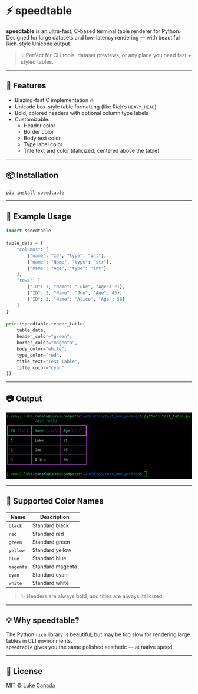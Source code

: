 # ⚡ speedtable

**speedtable** is an ultra-fast, C-based terminal table renderer for Python.  
Designed for large datasets and low-latency rendering — with beautiful Rich-style Unicode output.

> 💡 Perfect for CLI tools, dataset previews, or any place you need fast + styled tables.

---

## 🚀 Features

- Blazing-fast C implementation 🔥  
- Unicode box-style table formatting (like Rich’s `HEAVY_HEAD`)  
- Bold, colored headers with optional column type labels  
- Customizable:
  - Header color  
  - Border color  
  - Body text color  
  - Type label color  
  - Title text and color (italicized, centered above the table)

---

## 📦 Installation

```bash
pip install speedtable
```

---

## 🧪 Example Usage

```python
import speedtable

table_data = {
    "columns": [
        {"name": "ID", "type": "int"},
        {"name": "Name", "type": "str"},
        {"name": "Age", "type": "int"}
    ],
    "rows": [
        {"ID": 1, "Name": "Luke", "Age": 21},
        {"ID": 2, "Name": "Joe", "Age": 45},
        {"ID": 3, "Name": "Alice", "Age": 56}
    ]
}

print(speedtable.render_table(
    table_data,
    header_color="green",
    border_color="magenta",
    body_color="white",
    type_color="red",
    title_text="Test Table",
    title_color="cyan"
))
```

---
## 📷 Output
![SpeedTable Demo](https://raw.githubusercontent.com/canadaluke888/speedtable/master/assets/speedtable-demo.png)

---

## 🎨 Supported Color Names

| Name             | Description               |
|------------------|---------------------------|
| `black`          | Standard black            |
| `red`            | Standard red              |
| `green`          | Standard green            |
| `yellow`         | Standard yellow           |
| `blue`           | Standard blue             |
| `magenta`        | Standard magenta          |
| `cyan`           | Standard cyan             |
| `white`          | Standard white            |

> ✨ Headers are always bold, and titles are always italicized.

---

## 💡 Why speedtable?

The Python `rich` library is beautiful, but may be too slow for rendering large tables in CLI environments.  
`speedtable` gives you the same polished aesthetic — at native speed.

---

## 📄 License

MIT © [Luke Canada](https://github.com/canadaluke888)
